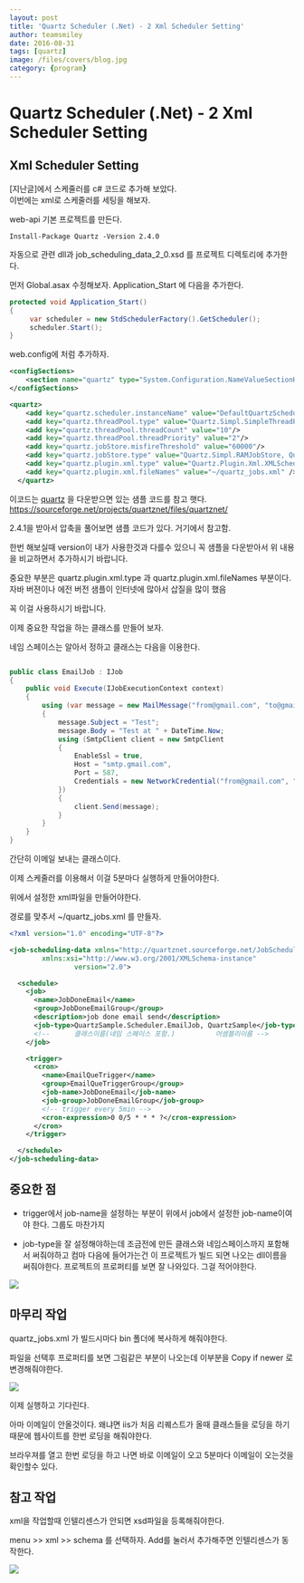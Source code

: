 ```yaml
---
layout: post
title: 'Quartz Scheduler (.Net) - 2 Xml Scheduler Setting' 
author: teamsmiley 
date: 2016-08-31
tags: [quartz]
image: /files/covers/blog.jpg
category: {program}
---
```

# Quartz Scheduler (.Net) - 2  Xml Scheduler Setting

## Xml Scheduler Setting
[지난글]에서 스케줄러를 c# 코드로 추가해 보았다.  
이번에는 xml로 스케줄러를 세팅을 해보자. 


web-api 기본 프로젝트를 만든다.

```
Install-Package Quartz -Version 2.4.0
```
자동으로 관련 dll과 job_scheduling_data_2_0.xsd 를 프로젝트 디렉토리에 추가한다.

먼저 Global.asax 수정해보자.
Application_Start 에 
다음을 추가한다. 

```cs
protected void Application_Start()
{
     var scheduler = new StdSchedulerFactory().GetScheduler();
     scheduler.Start();
}
```

web.config에 처럼 추가하자. 

```xml
<configSections>
    <section name="quartz" type="System.Configuration.NameValueSectionHandler, System, Version=1.0.5000.0,Culture=neutral, PublicKeyToken=b77a5c561934e089"/>
</configSections>

<quartz>
    <add key="quartz.scheduler.instanceName" value="DefaultQuartzScheduler"/>
    <add key="quartz.threadPool.type" value="Quartz.Simpl.SimpleThreadPool, Quartz"/>
    <add key="quartz.threadPool.threadCount" value="10"/>
    <add key="quartz.threadPool.threadPriority" value="2"/>
    <add key="quartz.jobStore.misfireThreshold" value="60000"/>
    <add key="quartz.jobStore.type" value="Quartz.Simpl.RAMJobStore, Quartz"/>
    <add key="quartz.plugin.xml.type" value="Quartz.Plugin.Xml.XMLSchedulingDataProcessorPlugin, Quartz"/>
    <add key="quartz.plugin.xml.fileNames" value="~/quartz_jobs.xml" />
  </quartz>

```

이코드는 [quartz] 을 다운받으면 있는 샘플 코드를 참고 햇다. <https://sourceforge.net/projects/quartznet/files/quartznet/>

2.4.1을 받아서 압축을 풀어보면 샘플 코드가 있다. 거기에서 참고함.

한번 해보실때 version이 내가 사용한것과 다를수 있으니 꼭 샘플을 다운받아서 위 내용을 비교하면서 추가하시기 바랍니다.

중요한 부분은 quartz.plugin.xml.type 과 quartz.plugin.xml.fileNames 부분이다. 자바 버젼이나 에전 버전 샘플이 인터넷에 많아서 삽질을 많이 했음 

꼭 이걸 사용하시기 바랍니다. 

이제 중요한 작업을 하는 클래스를 만들어 보자. 

네임 스페이스는 알아서 정하고 클래스는 다음을 이용한다. 

```cs

public class EmailJob : IJob
{
    public void Execute(IJobExecutionContext context)
    {
        using (var message = new MailMessage("from@gmail.com", "to@gmail.com"))
        {
            message.Subject = "Test";
            message.Body = "Test at " + DateTime.Now;
            using (SmtpClient client = new SmtpClient
            {
                EnableSsl = true,
                Host = "smtp.gmail.com",
                Port = 587,
                Credentials = new NetworkCredential("from@gmail.com", "yourpassword")
            })
            {
                client.Send(message);
            }
        }
    }
}
```
간단히 이메일 보내는 클래스이다. 

이제 스케줄러를 이용해서 이걸 5분마다 실행하게 만들어야한다. 

위에서 설정한 xml파일을 만들어야한다. 

경로를 맞추서 ~/quartz_jobs.xml 를 만들자. 

```xml
<?xml version="1.0" encoding="UTF-8"?>

<job-scheduling-data xmlns="http://quartznet.sourceforge.net/JobSchedulingData"
        xmlns:xsi="http://www.w3.org/2001/XMLSchema-instance"
 				version="2.0">

  <schedule>
    <job>
      <name>JobDoneEmail</name>
      <group>JobDoneEmailGroup</group>
      <description>job done email send</description>
      <job-type>QuartzSample.Scheduler.EmailJob, QuartzSample</job-type>
      <!--      클래스이름(네임 스페이스 포함.)          어셈블리이름 -->
    </job>

    <trigger>
      <cron>
        <name>EmailQueTrigger</name>
        <group>EmailQueTriggerGroup</group>
        <job-name>JobDoneEmail</job-name>
        <job-group>JobDoneEmailGroup</job-group>
        <!-- trigger every 5min -->
        <cron-expression>0 0/5 * * * ?</cron-expression>
      </cron>
    </trigger>

  </schedule>
</job-scheduling-data>
```

## 중요한 점 

* trigger에서 job-name을 설정하는 부분이 위에서 job에서 설정한 job-name이여야 한다. 그룹도 마찬가지

* job-type을 잘 설정해야하는데 조금전에 만든 클래스와 네임스페이스까지 포함해서 써줘야하고 컴마 다음에 들어가는건 이 프로젝트가 빌드 되면 나오는 dll이름을 써줘야한다. 프로젝트의 프로퍼티를 보면 잘 나와있다. 그걸 적어야한다. 

![]({{site_baseurl}}/assets/quartz-2-01.png)

## 마무리 작업 

quartz_jobs.xml 가 빌드시마다 bin 폴더에 복사하게 해줘야한다. 

파일을 선택후 프로퍼티를 보면 그림같은 부분이 나오는데 이부분을 Copy if newer 로 변경해줘야한다. 

![]({{site_baseurl}}/assets/quartz-2-02.png)

이제 실행하고 기다린다. 

아마 이메일이 안올것이다. 왜냐면 iis가 처음 리퀘스트가 올때 클래스들을 로딩을 하기 때문에 웹사이트를 한번 로딩을 해줘야한다. 

브라우져를 열고 한번 로딩을 하고 나면 바로 이메일이 오고 5분마다 이메일이 오는것을 확인할수 있다. 


## 참고 작업 

xml을 작업할때 인텔리센스가 안되면  xsd파일을 등록해줘야한다. 

menu >> xml >> schema 를 선택하자. Add를 눌러서 추가해주면 인텔리센스가 동작한다. 

![]({{site_baseurl}}/assets/quartz-2-03.png)
















[quartz-scheduler]: http://www.quartz-scheduler.org/
[quartz]: http://www.quartz-scheduler.net/



